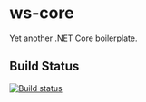 # ws-core
Yet another .NET Core boilerplate.

## Build Status
[![Build status](https://ci.appveyor.com/api/projects/status/p3tr2g86kaby4swk?svg=true)](https://ci.appveyor.com/project/massimodipaolo/ws-core)